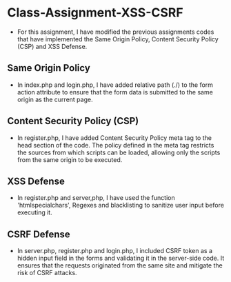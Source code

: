 # Class-Assignment-XSS-CSRF
- For this assignment, I have modified the previous assignments codes that have implemented the Same Origin Policy, Content Security Policy (CSP) and XSS Defense.
## Same Origin Policy
- In index.php and login.php, I have added relative path (./) to the form action attribute to ensure that the form data is submitted to the same origin as the current page.
## Content Security Policy (CSP)
- In register.php, I have added Content Security Policy meta tag to the head section of the code. The policy defined in the meta tag restricts the sources from which scripts can be loaded, allowing only the scripts from the same origin to be executed.
## XSS Defense
- In register.php and server,php, I have used the function 'htmlspecialchars', Regexes and blacklisting to sanitize user input before executing it.
## CSRF Defense
- In server.php, register.php and login.php, I included CSRF token as a hidden input field in the forms and validating it in the server-side code. It ensures that the requests originated from the same site and mitigate the risk of CSRF attacks.
